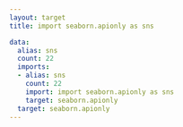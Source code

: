 ```yaml
---
layout: target
title: import seaborn.apionly as sns

data:
  alias: sns
  count: 22
  imports:
  - alias: sns
    count: 22
    import: import seaborn.apionly as sns
    target: seaborn.apionly
  target: seaborn.apionly
---
```

